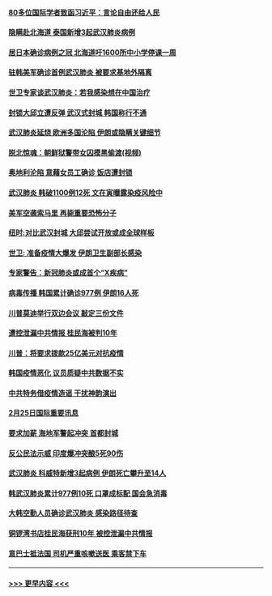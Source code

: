 #### [80多位国际学者致函习近平：言论自由还给人民](../pages/prog202/a102786009.md?t=02261802) 
#### [隐瞒赴北海道 泰国新增3起武汉肺炎病例](../pages/prog202/a102786065.md?t=02261802) 
#### [居日本确诊病例之冠 北海道吁1600所中小学停课一周](../pages/prog202/a102786045.md?t=02261802) 
#### [驻韩美军确诊首例武汉肺炎 被要求基地外隔离](../pages/prog202/a102785964.md?t=02261802) 
#### [世卫专家谈武汉肺炎：若我感染想在中国治疗](../pages/prog202/a102785921.md?t=02261802) 
#### [封锁大邱立遭反弹 武汉式封城 韩国称行不通](../pages/prog202/a102785940.md?t=02261802) 
#### [武汉肺炎延烧 欧洲多国沦陷 伊朗或隐瞒关键细节](../pages/prog202/a102785858.md?t=02261802) 
#### [脱北惊魂：朝鲜狱警带女囚摸黑偷渡(视频)](../pages/prog202/a102785824.md?t=02261802) 
#### [奥地利沦陷 意藉女员工确诊 饭店遭封锁](../pages/prog202/a102785803.md?t=02261802) 
#### [武汉肺炎 韩破1100例12死 文在寅曝露染疫风险中](../pages/prog202/a102785775.md?t=02261802) 
#### [美军空袭索马里 再毙重要恐怖分子](../pages/prog202/a102785761.md?t=02261802) 
#### [纽时:对比武汉封城 大邱尝试开放或成全球样板](../pages/prog202/a102785567.md?t=02261802) 
#### [世卫: 准备疫情大爆发 伊朗卫生副部长感染](../pages/prog202/a102785718.md?t=02261802) 
#### [专家警告：新冠肺炎或成首个“X疾病”](../pages/prog202/a102785682.md?t=02261802) 
#### [病毒传播 韩国累计确诊977例 伊朗16人死](../pages/prog202/a102785496.md?t=02261802) 
#### [川普莫迪举行双边会议 敲定三份文件](../pages/prog202/a102785486.md?t=02261802) 
#### [遭控泄漏中共情报 桂民海被判10年](../pages/prog202/a102785499.md?t=02261802) 
#### [川普：将要求拨款25亿美元对抗疫情](../pages/prog202/a102785490.md?t=02261802) 
#### [韩国疫情恶化 议员质疑中共数据不实](../pages/prog202/a102785460.md?t=02261802) 
#### [中共特务借疫情造谣 干扰神韵演出](../pages/prog202/a102785446.md?t=02261802) 
#### [2月25日国际重要讯息](../pages/prog202/a102785315.md?t=02261802) 
#### [要求加薪 海地军警起冲突 首都封城](../pages/prog202/a102785256.md?t=02261802) 
#### [反公民法示威 印度爆冲突酿5死90伤](../pages/prog202/a102785244.md?t=02261802) 
#### [武汉肺炎 科威特新增3起病例 伊朗死亡攀升至14人](../pages/prog202/a102785229.md?t=02261802) 
#### [韩武汉肺炎累计977例10死 口罩成标配 国会急消毒](../pages/prog202/a102784917.md?t=02261802) 
#### [大韩空勤人员确诊武汉肺炎 感染路径待查](../pages/prog202/a102785145.md?t=02261802) 
#### [铜锣湾书店桂民海获刑10年 被控泄漏中共情报](../pages/prog202/a102785088.md?t=02261802) 
#### [意巴士抵法国 司机严重咳嗽送医 乘客禁下车](../pages/prog202/a102785016.md?t=02261802) 

----
#### [ >>> 更早内容 <<< ](../indexes/prog202-earlier.md)
